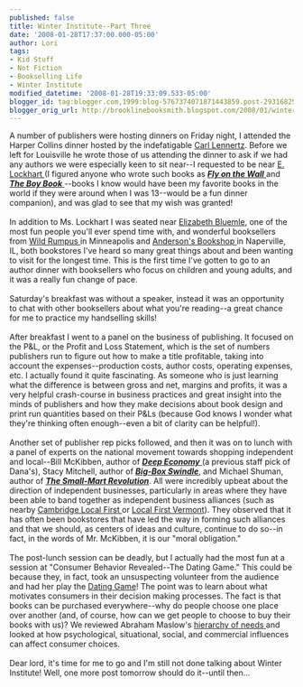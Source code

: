 ```yaml
---
published: false
title: Winter Institute--Part Three
date: '2008-01-28T17:37:00.000-05:00'
author: Lori
tags:
- Kid Stuff
- Not Fiction
- Bookselling Life
- Winter Institute
modified_datetime: '2008-01-28T19:33:09.533-05:00'
blogger_id: tag:blogger.com,1999:blog-5767374071871443859.post-2931682516148817424
blogger_orig_url: http://brooklinebooksmith.blogspot.com/2008/01/winter-institute-part-three.html
---
```


A number of publishers were hosting dinners on Friday night, I attended the Harper Collins dinner hosted by the indefatigable <a href="http://publishinginsider.typepad.com/">Carl Lennertz</a>. Before we left for Louisville he wrote those of us attending the dinner to ask if we had any authors we were especially keen to sit near--I requested to be near <a href="http://www.theboyfriendlist.com/">E. Lockhart </a>(I figured anyone who wrote such books as <a href="http://brookline.booksense.com/NASApp/store/Product?s=showproduct&amp;isbn=9780385732826"><strong><em>Fly on the Wall</em></strong> </a>and <a href="http://brookline.booksense.com/NASApp/store/Product?s=showproduct&amp;isbn=9780385732086"><strong><em>The Boy Book</em></strong> </a>--books I know would have been my favorite books in the world if they were around when I was 13--would be a fun dinner companion), and was glad to see that my wish was granted!<br /><br />In addition to Ms. Lockhart I was seated near <a href="http://www.elizabethbluemle.com/">Elizabeth Bluemle</a>, one of the most fun people you'll ever spend time with, and wonderful booksellers from <a href="http://www.wildrumpusbooks.com/NASApp/store/IndexJsp">Wild Rumpus </a>in Minneapolis and <a href="http://www.andersonsbookshop.com/">Anderson's Bookshop </a>in Naperville, IL, both bookstores I've heard so many great things about and been wanting to visit for the longest time. This is the first time I've gotten to go to an author dinner with booksellers who focus on children and young adults, and it was a really fun change of pace.<br /><br />Saturday's breakfast was without a speaker, instead it was an opportunity to chat with other booksellers about what you're reading--a great chance for me to practice my handselling skills!<br /><br />After breakfast I went to a panel on the business of publishing. It focused on the P&amp;L, or the Profit and Loss Statement, which is the set of numbers publishers run to figure out how to make a title profitable, taking into account the expenses--production costs, author costs, operating expenses, etc. I actually found it quite fascinating. As someone who is just learning what the difference is between gross and net, margins and profits, it was a very helpful crash-course in business practices and great insight into the minds of publishers and how they make decisions about book design and print run quantities based on their P&amp;Ls (because God knows I wonder what they're thinking often enough--even a bit of clarity can be helpful!).<br /><br />Another set of publisher rep picks followed, and then it was on to lunch with a panel of experts on the national movement towards shopping independent and local--Bill McKibben, author of <a href="http://brookline.booksense.com/NASApp/store/Product?s=showproduct&amp;isbn=9780805087222"><strong><em>Deep Economy</em></strong> </a>(a previous staff pick of Dana's), Stacy Mitchell, author of <strong><em><a href="http://brookline.booksense.com/NASApp/store/Product?s=showproduct&amp;isbn=9780807035016">Big-Box Swindle</a></em></strong>, and Michael Shuman, author of <strong><em><a href="http://brookline.booksense.com/NASApp/store/Product?s=showproduct&amp;isbn=9781576754665">The Small-Mart Revolution</a></em></strong>. All were incredibly upbeat about the direction of independent businesses, particularly in areas where they have been able to band together as independent business alliances (such as nearby <a href="http://www.cambridgelocalfirst.org/">Cambridge Local First </a>or <a href="http://localfirstvermont.org/">Local First Vermont</a>). They observed that it has often been bookstores that have led the way in forming such alliances and that we should, as centers of ideas and culture, continue to do so--in fact, in the words of Mr. McKibben, it is our "moral obligation."<br /><br />The post-lunch session can be deadly, but I actually had the most fun at a session at "Consumer Behavior Revealed--The Dating Game." This could be because they, in fact, took an unsuspecting volunteer from the audience and had her play the <a href="http://youtube.com/watch?v=bqyx3Ed7GZw">Dating Game</a>! The point was to learn about what motivates consumers in their decision making processes. The fact is that books can be purchased everywhere--why do people choose one place over another (and, of course, how can we get people to choose to buy their books with us)? We reviewed Abraham Maslow's <a href="http://en.wikipedia.org/wiki/Maslow">hierarchy of needs </a>and looked at how psychological, situational, social, and commercial influences can affect consumer choices.<br /><br />Dear lord, it's time for me to go and I'm still not done talking about Winter Institute! Well, one more post tomorrow should do it--until then...